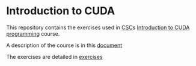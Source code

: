 # Introduction to CUDA

This repository contains the exercises used in [CSC](https://www.csc.fi/)s [Introduction to CUDA programming](https://www.csc.fi/web/training/-/cuda_2017) course.

A description of the course is in this [document](course-material/README.md)

The exercises are detailed in [exercises](exercises/README.md)
